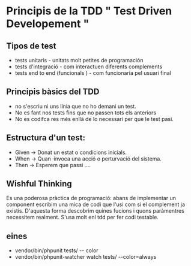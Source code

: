 # Principis de la TDD " Test Driven Developement "

## Tipos de test   
- tests unitaris - unitats molt petites de programación
- tests d'integració - com interactuen diferents complements
- tests end to end (funcionals ) - com funcionaria pel usuari final


## Principis bàsics del TDD 
- no s'escriu ni uns línia  que no ho demani un test.
- No es fant nos tests fins que no passen tots els anteriors
- No es codifca res més enllà de lo necessari per que le test pasi.

## Estructura d'un test:
- Given $\rightarrow$ Donat un estat o condicions inicials.
- When  $\rightarrow$ Quan ·invoca una acció o perturvació del sistema.
- Then  $\rightarrow$ Esperem que passi ....

## Wishful Thinking 
Es una poderosa pràctica de programació: abans de implementar un component escribim una mica de codi que l'usi com si el complement ja existis. D'aquesta forma descobrim quines fucions i quons paràmentres necessitem realment. S'usa molt enl tdd per fer codi testable.

## eines
- vendor/bin/phpunit tests/ -- color
- vendor/bin/phpunit-watcher watch tests/ --color=always